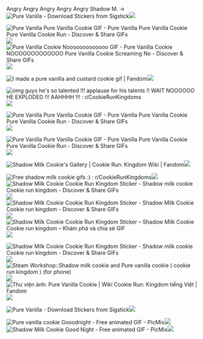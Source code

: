 Angry Angry Angry Angry Angry Shadow M. -> <img src="https://cdn.cdnstep.com/T9zG3kAN4q3VwQLd8RoM/3-1.png" alt="Pure Vanilla - Download Stickers from Sigstick"/>![](https://github.com/user-attachments/67431032-b7f1-438f-834b-2cb1e75ebc1e)

 <img src="https://i.pinimg.com/originals/11/91/46/119146089c21bd85d4340e91a0b26e52.gif" alt="Pure Vanilla Pure Vanilla Cookie GIF - Pure Vanilla Pure Vanilla Cookie  Pure Vanilla Cookie Run - Discover &amp; Share GIFs"/>![](https://github.com/user-attachments/22b79928-38ae-4104-8a95-70151dcc0dbe) <img src="https://media.tenor.com/pyMtS8EbsqwAAAAM/pure-vanilla-cookie-nooooooooooooo.gif" alt="Pure Vanilla Cookie Nooooooooooooo GIF - Pure Vanilla Cookie NOOOOOOOOOOOOO  Pure Vanilla Cookie Screaming No - Discover &amp; Share GIFs"/>![](https://github.com/user-attachments/cfbff348-7ce0-421f-8747-c616a89c5674)

 <img src="https://static.wikia.nocookie.net/6baad6a1-2e41-4d36-a059-a6b9d953ad65/scale-to-width/755" alt="I made a pure vanilla and custard cookie gif | Fandom"/>![](https://github.com/user-attachments/ae12e111-d74e-4c3c-ba26-c287c99bf929)

 <img src="https://preview.redd.it/omg-guys-hes-so-talented-applause-for-his-talents-wait-v0-coul0wtsg9ee1.gif?width=250&amp;auto=webp&amp;s=e5b124bc0b55bf2ca8910b7e624c9ac45a6593f0" alt="omg guys he&#39;s so talented !!! applause for his talents !! WAIT NOOOOOO HE  EXPLODED !!! AAHHHH !!! : r/CookieRunKingdoms"/>![](https://github.com/user-attachments/f125f929-d12a-4d86-864a-68b1dc6e7e6a)

 <img src="https://media.tenor.com/u3ZeaVMmVekAAAAM/cookie-run-pure-vanilla-cookie.gif" alt="Pure Vanilla Pure Vanilla Cookie GIF - Pure Vanilla Pure Vanilla Cookie  Pure Vanilla Cookie Run - Discover &amp; Share GIFs"/>![](https://github.com/user-attachments/0d193f63-612e-41b4-a335-4e10c219fef8)

  <img src="https://media.tenor.com/-wZRzlWmwgwAAAAM/eye-of-rah-pure-vanilla-cookie.gif" alt="Pure Vanilla Pure Vanilla Cookie GIF - Pure Vanilla Pure Vanilla Cookie  Pure Vanilla Cookie Run - Discover &amp; Share GIFs"/>![](https://github.com/user-attachments/eb96d6c2-3281-4ad7-accb-748f4f1a4556)

  <img src="https://static.wikia.nocookie.net/cookierunkingdom/images/3/35/Shadow_milk_gacha_sequence_1_animation.gif/revision/latest/scale-to-width-down/250?cb=20250119185243" alt="Shadow Milk Cookie&#39;s Gallery | Cookie Run: Kingdom Wiki | Fandom"/>![](https://github.com/user-attachments/942aff2a-50d2-454c-ad15-e98a05966b09)

 <img src="https://i.redd.it/rssuuqz6y4ne1.gif" alt="Free shadow milk cookie gifs :) : r/CookieRunKingdoms"/>![](https://github.com/user-attachments/31ac9d7a-6281-4fe4-b2ab-c8d1447274e7) <img src="https://media.tenor.com/eVW5_HMGhOAAAAAj/shadow-milk-cookie-cookie-run-kingdom.gif" alt="Shadow Milk Cookie Cookie Run Kingdom Sticker - Shadow milk cookie Cookie  run kingdom - Discover &amp; Share GIFs"/>![](https://github.com/user-attachments/89f49e66-1203-460b-8ead-b720ab9d6162) <img src="https://media.tenor.com/xW5ODgCd_WgAAAAj/shadow-milk-cookie-cookie-run-kingdom.gif" alt="Shadow Milk Cookie Cookie Run Kingdom Sticker - Shadow Milk Cookie Cookie  run kingdom - Discover &amp; Share GIFs"/>![](https://github.com/user-attachments/044e3dee-e77c-4074-a1a2-ff244ce66e2c) <img src="https://media.tenor.com/7iBkx3DdlekAAAAj/shadow-milk-cookie-cookie-run-kingdom.gif" alt="Shadow Milk Cookie Cookie Run Kingdom Sticker – Shadow Milk Cookie Cookie  run kingdom – Khám phá và chia sẻ GIF"/>![](https://github.com/user-attachments/29c3c4e7-a9f2-44f6-8fa5-1c3970b91d2e)

<img src="https://media.tenor.com/kB_iVqdOwOIAAAAj/shadow-milk-cookie-cookie-run-kingdom.gif" alt="Shadow Milk Cookie Cookie Run Kingdom Sticker - Shadow milk cookie Cookie  run kingdom - Discover &amp; Share GIFs"/>![](https://github.com/user-attachments/1886193d-7d5e-43ab-9fa8-ef33622c2747) <img src="https://images.steamusercontent.com/ugc/34443848850312864/C2C6AC997D8D43B0BBA4E447D12065FAC0E687D9/?imw=637&amp;imh=358&amp;ima=fit&amp;impolicy=Letterbox&amp;imcolor=%23000000&amp;letterbox=true" alt="Steam Workshop::Shadow milk cookie and Pure vanilla cookie ( cookie run  kingdom ) (for phone)"/>![](https://github.com/user-attachments/21108386-e6b9-48bb-88cb-7f1f3794772f)
 <img src="https://static.wikia.nocookie.net/cookierunkingdom/images/8/88/Cookie0506-slide_back.gif/revision/latest/scale-to-width-down/250?cb=20220226023645" alt="Thư viện ảnh: Pure Vanilla Cookie | Wiki Cookie Run: Kingdom tiếng Việt |  Fandom"/>![](https://github.com/user-attachments/80f2931d-cfb0-4823-8664-) 
 
 <img src="https://cdn.cdnstep.com/T9zG3kAN4q3VwQLd8RoM/2-1.png" alt="Pure Vanilla - Download Stickers from Sigstick"/>![](https://github.com/user-attachments/29d993c9-5fdd-4a80-9f1c-3ce6b014c92d) 
 
 <img src="https://img1.picmix.com/output/pic/normal/6/7/7/0/12350776_c3775.gif" alt="Pure vanilla cookie Gooodnight - Free animated GIF - PicMix"/>![](https://github.com/user-attachments/897ff9d4-b8a9-4122-8923-08913585cf35) <img src="https://img1.picmix.com/output/pic/normal/7/1/1/5/12355117_bd502.gif" alt="Shadow Milk Cookie Good Night - Free animated GIF - PicMix"/>![](https://github.com/user-attachments/9e609eda-e3e0-4b28-a4b5-70874e59dec6)










